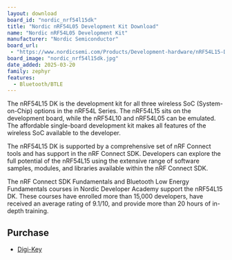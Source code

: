 ```yaml
---
layout: download
board_id: "nordic_nrf54l15dk"
title: "Nordic nRF54L05 Development Kit Download"
name: "Nordic nRF54L05 Development Kit"
manufacturer: "Nordic Semiconductor"
board_url:
 - "https://www.nordicsemi.com/Products/Development-hardware/nRF54L15-DK"
board_image: "nordic_nrf54l15dk.jpg"
date_added: 2025-03-20
family: zephyr
features:
  - Bluetooth/BTLE
---
```


The nRF54L15 DK is the development kit for all three wireless SoC (System-on-Chip) options in the nRF54L Series. The nRF54L15 sits on the development board, while the nRF54L10 and nRF54L05 can be emulated. The affordable single-board development kit makes all features of the wireless SoC available to the developer.

The nRF54L15 DK is supported by a comprehensive set of nRF Connect tools and has support in the nRF Connect SDK. Developers can explore the full potential of the nRF54L15 using the extensive range of software samples, modules, and libraries available within the nRF Connect SDK.

The nRF Connect SDK Fundamentals and Bluetooth Low Energy Fundamentals courses in Nordic Developer Academy support the nRF54L15 DK. These courses have enrolled more than 15,000 developers, have received an average rating of 9.1/10, and provide more than 20 hours of in-depth training.

## Purchase

* [Digi-Key](https://www.digikey.com/en/products/detail/nordic-semiconductor-asa/NRF54L15-DK/25601516)

